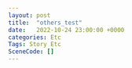 ```yaml
---
layout: post
title:  "others_test"
date:   2022-10-24 23:00:00 +0000
categories: Etc
Tags: Story Etc
SceneCode: []
---
```

